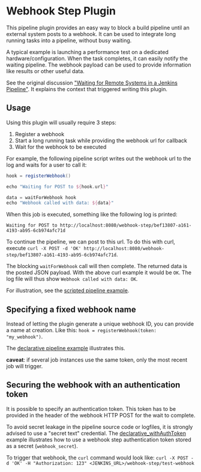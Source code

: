 Webhook Step Plugin
===================

This pipeline plugin provides an easy way to block a build pipeline until an
external system posts to a webhook.
It can be used to integrate long running tasks into a pipeline, without busy waiting.

A typical example is launching a performance test on a dedicated hardware/configuration.
When the task completes, it can easily notify the waiting pipeline.
The webhook payload can be used to provide information like results or other useful data.


See the original discussion ["Waiting for Remote Systems in a Jenkins Pipeline"](https://cpitman.github.io/jenkins/cicd/2017/03/16/waiting-for-remote-systems-in-a-jenkins-pipeline.html).
It explains the context that triggered writing this plugin.

Usage
-----

Using this plugin will usually require 3 steps:

1. Register a webhook
2. Start a long running task while providing the webhook url for callback
3. Wait for the webhook to be executed

For example, the following pipeline script writes out the webhook url to the log
and waits for a user to call it:

```groovy
hook = registerWebhook()

echo "Waiting for POST to ${hook.url}"

data = waitForWebhook hook
echo "Webhook called with data: ${data}"
```

When this job is executed, something like the following log is printed:

```
Waiting for POST to http://localhost:8080/webhook-step/bef13807-a161-4193-ab95-6cb974afc71d
```

To continue the pipeline, we can post to this url. To do this with curl, execute
`curl -X POST -d 'OK' http://localhost:8080/webhook-step/bef13807-a161-4193-ab95-6cb974afc71d`.

The blocking `waitForWebhook` call will then complete.
The returned data is the posted JSON payload.
With the above curl example it would be `OK`.
The log file will thus show `Webhook called with data: OK`.

For illustration, see the [scripted pipeline example](examples/scripted_pipeline).

Specifying a fixed webhook name
-------------------------------

Instead of letting the plugin generate a unique webhook ID, you can provide a name at creation.
Like this: `hook = registerWebhook(token: "my_webhook")`.

The [declarative pipeline example](examples/declarative_pipeline) illustrates this.


**caveat**: if several job instances use the same token, only the most recent job will trigger.


Securing the webhook with an authentication token
-------------------------------------------------
It is possible to specify an authentication token.
This token has to be provided in the header of the webhook HTTP POST for the wait to complete.

To avoid secret leakage in the pipeline source code or logfiles, it is strongly advised to use a "secret text" credential.
The [declarative_withAuthToken](examples/declarative_withAuthToken) example illustrates how to use a webhook step authentication token stored as a secret (`webhook_secret`).

To trigger that webhook, the `curl` command would look like: `curl -X POST -d 'OK' -H "Authorization: 123" <JENKINS_URL>/webhook-step/test-webhook`
